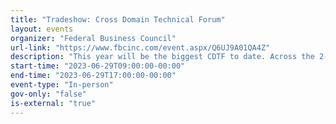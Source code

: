```yaml
---
title: "Tradeshow: Cross Domain Technical Forum"
layout: events
organizer: "Federal Business Council"
url-link: "https://www.fbcinc.com/event.aspx/Q6UJ9A01QA4Z"
description: "This year will be the biggest CDTF to date. Across the 2-day forum, there will be nearly 500 attendees from all over the world focused on finding solutions for Intelligence Community offices and the personnel who support them"
start-time: "2023-06-29T09:00:00-00:00"
end-time: "2023-06-29T17:00:00-00:00"
event-type: "In-person"
gov-only: "false"
is-external: "true"
---
```


